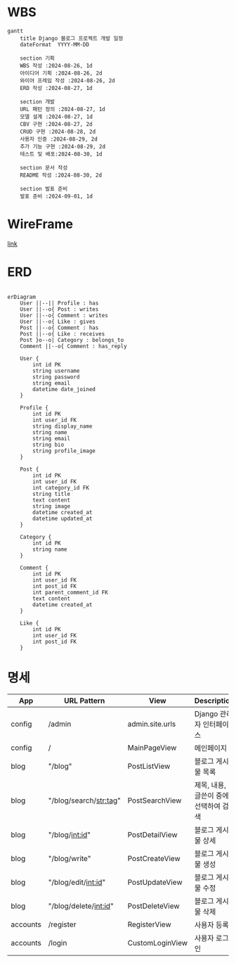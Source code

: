 # WBS

```mermaid
gantt
    title Django 블로그 프로젝트 개발 일정
    dateFormat  YYYY-MM-DD

    section 기획
    WBS 작성 :2024-08-26, 1d
    아이디어 기획 :2024-08-26, 2d
    와이어 프레임 작성 :2024-08-26, 2d
    ERD 작성 :2024-08-27, 1d

    section 개발
    URL 패턴 정의 :2024-08-27, 1d
    모델 설계 :2024-08-27, 1d
    CBV 구현 :2024-08-27, 2d
    CRUD 구현 :2024-08-28, 2d
    사용자 인증 :2024-08-29, 2d
    추가 기능 구현 :2024-08-29, 2d
    테스트 및 배포:2024-08-30, 1d

    section 문서 작성
    README 작성 :2024-08-30, 2d

    section 발표 준비
    발표 준비 :2024-09-01, 1d
```

# WireFrame

[link](https://www.figma.com/design/teJ06xvveV1K8VuVuRbss0/Untitled?node-id=0-1&t=5dxv9WNU6DnQAgnH-0)

# ERD

```mermaid

erDiagram
    User ||--|| Profile : has
    User ||--o{ Post : writes
    User ||--o{ Comment : writes
    User ||--o{ Like : gives
    Post ||--o{ Comment : has
    Post ||--o{ Like : receives
    Post }o--o| Category : belongs_to
    Comment ||--o{ Comment : has_reply

    User {
        int id PK
        string username
        string password
        string email
        datetime date_joined
    }

    Profile {
        int id PK
        int user_id FK
        string display_name
        string name
        string email
        string bio
        string profile_image
    }

    Post {
        int id PK
        int user_id FK
        int category_id FK
        string title
        text content
        string image
        datetime created_at
        datetime updated_at
    }

    Category {
        int id PK
        string name
    }

    Comment {
        int id PK
        int user_id FK
        int post_id FK
        int parent_comment_id FK
        text content
        datetime created_at
    }

    Like {
        int id PK
        int user_id FK
        int post_id FK
    } 

```
# 명세
| App      | URL Pattern                    | View                       | Description                     |
| -------- | ------------------------------ | -------------------------- | ------------------------------- |
| config   | /admin                         | admin.site.urls            | Django 관리자 인터페이스        |
| config   | /                        | MainPageView            | 메인페이지        |
| blog     | "/blog"                             | PostListView               | 블로그 게시물 목록              |
| blog     | "/blog/search/<str:tag>"                        | PostSearchView                 | 제목, 내용, 글쓴이 중에 선택하여 검색               |
| blog     | "/blog/<int:id>"                      | PostDetailView             | 블로그 게시물 상세              |
| blog     | "/blog/write"                        | PostCreateView             | 블로그 게시물 생성              |
| blog     | "/blog/edit/<int:id>"               | PostUpdateView             | 블로그 게시물 수정          |
| blog     | "/blog/delete/<int:id>"               | PostDeleteView             | 블로그 게시물 삭제              |
| accounts | /register                      | RegisterView               | 사용자 등록                     |
| accounts | /login                        | CustomLoginView            | 사용자 로그인                   |
